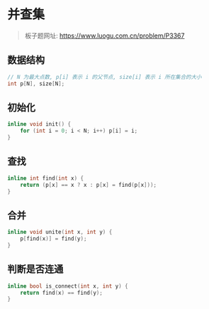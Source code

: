 # 并查集

> 板子题网址: https://www.luogu.com.cn/problem/P3367

## 数据结构

```cpp
// N 为最大点数, p[i] 表示 i 的父节点, size[i] 表示 i 所在集合的大小
int p[N], size[N];
```

## 初始化

```cpp
inline void init() {
    for (int i = 0; i < N; i++) p[i] = i;
}
```

## 查找

```cpp
inline int find(int x) {
    return (p[x] == x ? x : p[x] = find(p[x]));
}
```

## 合并

```cpp
inline void unite(int x, int y) {
    p[find(x)] = find(y);
}
```

## 判断是否连通

```cpp
inline bool is_connect(int x, int y) {
    return find(x) == find(y);
}
```
